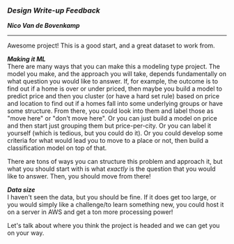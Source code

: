 ### ***Design Write-up Feedback***

***Nico Van de Bovenkamp***

***

Awesome project! This is a good start, and a great dataset to work from.

***Making it ML***  
There are many ways that you can make this a modeling type project. The model you make, and the approach you will take, depends fundamentally on what question you would like to answer. If, for example, the outcome is to find out if a home is over or under priced, then maybe you build a model to predict price and then you cluster (or have a hard set rule) based on price and location to find out if a homes fall into some underlying groups or have some structure. From there, you could look into them and label those as "move here" or "don't move here". Or you can just build a model on price and then start just grouping them but price-per-city. Or you can label it yourself (which is tedious, but you could do it). Or you could develop some criteria for what would lead you to move to a place or not, then build a classification model on top of that.

There are tons of ways you can structure this problem and approach it, but what you should start with is what _exactly_ is the question that you would like to answer. Then, you should move from there!

***Data size***  
I haven't seen the data, but you should be fine. If it does get too large, or you would simply like a challenge/to learn something new, you could host it on a server in AWS and get a ton more processing power!

Let's talk about where you think the project is headed and we can get you on your way.
